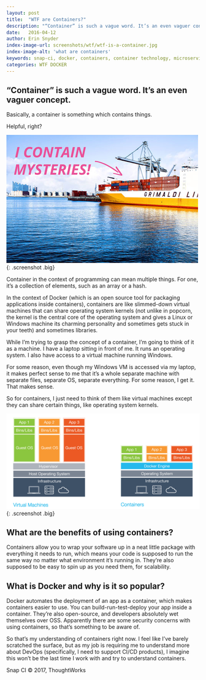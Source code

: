 ```yaml
---
layout: post
title:  "WTF are Containers?"
description: "“Container” is such a vague word. It’s an even vaguer concept."
date:   2016-04-12
author: Erin Snyder
index-image-url: screenshots/wtf/wtf-is-a-container.jpg
index-image-alt: 'what are containers'
keywords: snap-ci, docker, containers, container technology, microservices
categories: WTF DOCKER
---
```



## “Container” is such a vague word. It’s an even vaguer concept.

Basically, a container is something which contains things.

Helpful, right?

![WTF is a Container](/assets/images/screenshots/wtf/wtf-is-a-container.jpg){: .screenshot .big}

Container in the context of programming can mean multiple things. For one, it’s a collection of elements, such as an array or a hash.

In the context of Docker (which is an open source tool for packaging applications inside containers), containers are like slimmed-down virtual machines that can share operating system kernels (not unlike in popcorn, the kernel is the central core of the operating system and gives a Linux or Windows machine its charming personality and sometimes gets stuck in your teeth) and sometimes libraries.

While I’m trying to grasp the concept of a container, I’m going to think of it as a machine. I have a laptop sitting in front of me. It runs an operating system. I also have access to a virtual machine running Windows.

For some reason, even though my Windows VM is accessed via my laptop, it makes perfect sense to me that it’s a whole separate machine with separate files, separate OS, separate everything. For some reason, I get it. That makes sense.

So for containers, I just need to think of them like virtual machines except they can share certain things, like operating system kernels.

![Virtual Machines versus Containers](/assets/images/screenshots/wtf/docker-virtual-machines-container.png){: .screenshot .big}

## What are the benefits of using containers?

Containers allow you to wrap your software up in a neat little package with everything it needs to run, which means your code is supposed to run the same way no matter what environment it’s running in. They’re also supposed to be easy to spin up as you need them, for scalability.

## What is Docker and why is it so popular?

Docker automates the deployment of an app as a container, which makes containers easier to use. You can build-run-test-deploy your app inside a container. They’re also open-source, and developers absolutely wet themselves over OSS. Apparently there are some security concerns with using containers, so that’s something to be aware of.

So that’s my understanding of containers right now. I feel like I’ve barely scratched the surface, but as my job is requiring me to understand more about DevOps (specifically, I need to support CI/CD products), I imagine this won’t be the last time I work with and try to understand containers.

 
Snap CI © 2017, ThoughtWorks
